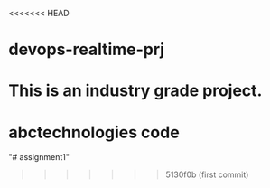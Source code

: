<<<<<<< HEAD
# devops-realtime-prj
This is an industry grade project.
=======
# abctechnologies code
"# assignment1" 
>>>>>>> 5130f0b (first commit)
